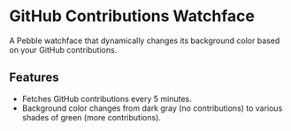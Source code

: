 # GitHub Contributions Watchface

A Pebble watchface that dynamically changes its background color based on your GitHub contributions.

## Features

- Fetches GitHub contributions every 5 minutes.
- Background color changes from dark gray (no contributions) to various shades of green (more contributions).


